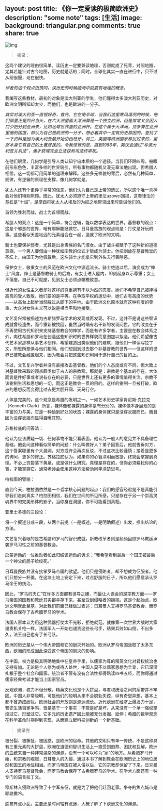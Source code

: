 layout: post
title: 《你一定爱读的极简欧洲史》
description: "some note"
tags: [生活]
image:
background: triangular.png
comments: true
share: true
---

![img](http://img10.360buyimg.com/n0/jfs/t1249/215/1469856567/279513/9dc99104/57302236N6db90259.jpg)

> 摘录：

这两个建议的理由很简单。读历史一定要兼读地理，否则就成了死背，对照地图，尤其若能针对古今地图，历史就是活的；同时，全球化其实一直在进行中，只不过从前很慢，现在很快。

*译者的这个观点很赞同，读历史的时候脑海中就要有地理的概念。*

我编写这些教材，最初的对象是澳大利亚的学生，他们懂得太多澳大利亚历史，对欧洲文明所知却太少，而他们，也是欧洲的一分子。

*其实对澳大利亚一直很好奇，首先，它在南半球，当我们这里寒风凛冽的时候，他们那里正是烈日当头，在六大洲里面大洋洲算是一个独立的洲，但是常常又会因人口少把分到亚洲来，比如足球世界里的亚洲杯。在这个属于大洋洲，顶多算在亚洲里面的国度，却认为自己是欧洲的一分子，想必着其中一定有历史原因的，查找了一下资料是因为澳大利亚最开始由西班牙，荷兰，英国等欧洲国家移民过来的，虽然本身它有自己的土著居民的。令我惊讶的是，直到1986年，英议会通过“与澳大利亚关系法”，澳才获得完全立法权和司法终审权。*

在他们眼里，几何学是引导人类认知宇宙本质的一个途径。当我们环顾四周，被眼前形形色色，丰富多样的世界吸引，所有事物都随机又漫无章法地出现。但希腊人相信，这一切都可用简单的道理来解释。这些多元样貌的背后，必然有几种简单，规律，有逻辑的原理在支撑，像几何学就是。

犹太人还有个更异乎寻常的信念，他们认为自己是上帝的选民，所以这个唯一真神会对他们特别照顾。因此，犹太人必须遵守上帝的律法uzowei回报，这套律法的基石是“十诫”，是摩西将犹太人从埃及的为奴之地带领出来时告诫他们的。

首领为胜利而战，战士为首领而战。

希腊人的观点：这是一个简单，符合逻辑，能以数学表达的世界。基督教的观点：这是个邪恶的世界，唯有耶稣能拯救它。日耳曼蛮族的观点则是：打仗是好玩的事。这些看似天差地远的元素组合在一起，造就了欧洲的文明。

骑士也要保护弱者，尤其是出身贵族的名门淑女。由于战斗被赋予了这种新的道德意涵，一个男人要借由一种犹如宗教的仪式才能成为骑士。他把剑放在基督教堂的圣坛上，由国王为他佩戴后，这名骑士才能拿它到外头去行善除恶。

保护女士，敬重女士的风范在欧洲文化中源远流长。骑士绝迹以后，演变成为“绅士”风度。绅士是基督教骑士的后裔，有女士进入屋内，即刻起身以示尊重；女士不落座，自己不可就座，见到女士必须点帽檐致意。

但近代的女性主义者却对这样的尊重抱有不以为然的态度。她们不希望自己被捧得高高的受人致敬，她们要的是平等。在争取平权的运动中，她们占有高度的优势——从高台上起步当然胜过从脚下的平地。由于欧洲文化原本就有这种程度的尊重，大众对女性主义可以说是相当平和地接受。

文艺复兴常被描述为古希腊罗马学术的发现或再发现。不过，这并不是说这些智识成就曾经遗失，而今重新被找回，虽然当时确有若干新的发现问世。它的改变在于不再使用古代知识来支持基督教会的神学，而是有许多学者，主要是在教会体系之外，向往希腊和罗马在创造这些知识时的世界样貌而意图加以拟造。他们希望像古代艺术家那样从事艺术创作，希望建造出类似他们的建筑，跟他们一样读写拉丁文，所思所想俱与他们相同。他们想回到过去那个非基督教的世界——但这样的世界已被教会藏匿起来，因为教会只把这些知识利用于遂行自己的目的上。

不过，文艺复兴学者并没有直接攻击基督教。他们的个人态度或有不同，但大致上对基督教采取的观点颇类似于古人的宗教观，那就是：宗教是个基本的存在，大体而言是件好事或者说有存在的必要，只是世界上还有更多的事情值得关注。宗教不该钳制生活和思想的一切，而这正是教会一贯的目的。这样的钳制一旦被打破，欧洲的思想反而变得比过去更大胆开阔、天马行空。

人体是完美的，这个观念是希腊的发明之一。一如艺术历史学家肯尼斯·克拉克（Kenneth Clark）所言，裸体像和裸露的身体是有分别的。裸体像本身展现的是丰富的力与美，它是一种恰到好处的状态；裸露的身体就只是没穿衣服而已，而且因为没穿衣服而显得自曝其短。

苏格拉底的问答法：

他认为应该质疑一切、任何事物不能只看表面，他认为一般人的意见并不具备理性基础。他会问这种看似简单的问题：什么叫做好人？弟子回答后，他就告诉对方，这个答案哪里有个大漏洞。对方或许会再次反驳，不过这次比较谨慎；接着是更多的询问、更多的修正。苏格拉底认为，如果你的心智清明而敏捷，终究会掌握到真理。不必上穷碧落下黄泉，或是做什么研究。真理是存在的，但你必须耕耘你的心智，才能掌握它。通常老师会使用这种方法帮助同学清楚思考。

柏拉图的譬喻：

直到今天，柏拉图依然是一个哲学核心问题的起点：我们的感官经验是不是真能引导我们走向真实？柏拉图相信，我们在世间的所见所感，只是存在于另一个崇高灵魂界中的完美形体的影子。当你身在洞里，你不可能看到真相。

亚里士多德的三段论：

将一个叙述分成三段，从两个前提（一是概述，一是明确叙述）出发，推出结论的方法。

文艺复兴着眼的是古希腊和罗马的智识成就，新教改革者则是频频回顾罗马教廷承袭罗马习性之前的基督教会。

启蒙运动的一位推动者如此归结该运动的诉求：“我希望看到最后一个国王被最后一个神父的肠子给绞死。”

日耳曼民族并没有接掌罗马帝国的欲望。他们只是侵略者，却不想成为征服者。他们只想分一杯羹，在这块土地上安定下来，过点舒服的日子，所以他们愿意承认罗马帝王的统治。

因此，“罗马的灭亡”在许多方面都有误导之嫌，而最让人误会的是宗教方面——罗马帝国的国教和教廷其实都幸存下来，甚至受到侵略者的拥抱。这是个起始点，欧洲文明就此奠基。对此我们前面已经做过表述：日耳曼人支持罗马基督教会，而罗马教会保存了古希腊罗马的学术。

法国人原本认为用这种武器打仗太不光彩，拒绝就范。就像第一次世界大战时大家谴责机关枪一样，法国军人一开始也谴责这些长弓手，结果兵败如山倒，不出多久，法王自己也有了长弓队。

欧洲的历史是从一个伟大帝国和它的崩灭开始的。欧洲从罗马帝国汲取了太多东西，欧洲的形成因此深受这个帝国的崩灭的影响。

在中国，权力是极其明确地集中在皇帝手里，以儒家为尊的精英文化对君权统治也支持有加。无论是个人修为或待人处世，中国人莫不以儒家思想为圭臬，它已深深扎根于整个社会和国家。统治者不管有没有合法性都得熟读四书五经，而你得通过儒家经典考试才能当上国家官员。

反观欧洲，权力不但分散，精英文化也是个大拼盘，与君权统治之间的系带并不牢固。中国人非常聪明，可是他们的聪明从来不会脱轨失控，纵有奇思异想，基本上都不曾造成纷扰。欧洲社会的开放则是源远流长。近代欧洲在经济上爆发力十足，智识生活百家争鸣，皆是基于一个事实：不管是好是坏，从来没有一个单一强权掌控过它、形塑过它。它多元的历史遗产因此能被充分发掘、延伸；希腊的数学观念在科学革命时期得到实现，从而建立起科技创新的一个新基础。

> 摘录完

被分裂、被撕扯、被困惑，是欧洲的宿命。其他的文明只有单一传统，不是这种具有三重元素的大拼盘，欧洲在道德和智识生活上一直受到煎熬、困扰和瓦解。欧洲的血统来自一种非常混杂的渊源，没有一个可以称为“家”的地方。从希腊罗马开始，和宗教的崛起，日耳曼人的入侵，通过本书了解到教会在欧洲历史上的地位居然和国王的地位相当。而罗马帝国在被入侵以后，它的宗教却保留了下来。日耳曼人支持罗马基督教会，而罗马教会保存了古希腊罗马的学术。在学术方面还有一种专门的语言拉丁文。

穆斯林入侵欧洲导致了十字军东征，就是为了把他们赶回老家。争夺的焦点城市是耶路撒冷。

感觉有点小乱，主要还是时间轴有点迷，大概了解了下欧洲文化的渊源。